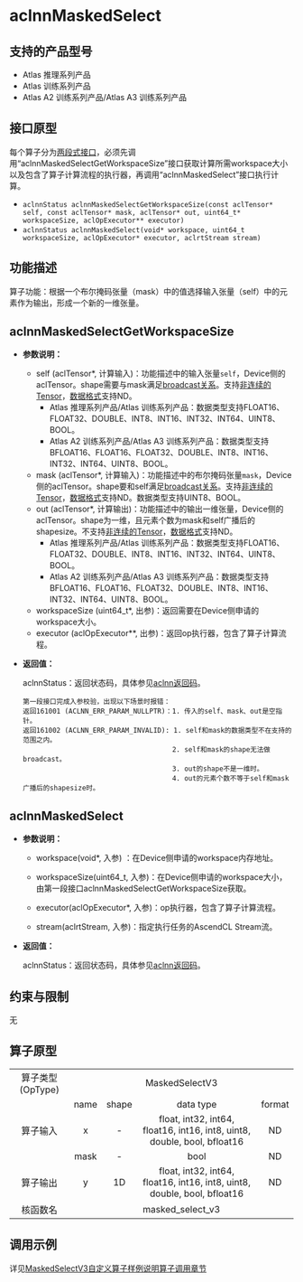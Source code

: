 # aclnnMaskedSelect

## 支持的产品型号
- Atlas 推理系列产品
- Atlas 训练系列产品
- Atlas A2 训练系列产品/Atlas A3 训练系列产品

## 接口原型

每个算子分为[两段式接口](common/两段式接口.md)，必须先调用“aclnnMaskedSelectGetWorkspaceSize”接口获取计算所需workspace大小以及包含了算子计算流程的执行器，再调用“aclnnMaskedSelect”接口执行计算。

- `aclnnStatus aclnnMaskedSelectGetWorkspaceSize(const aclTensor* self, const aclTensor* mask, aclTensor* out, uint64_t* workspaceSize, aclOpExecutor** executor)`
- `aclnnStatus aclnnMaskedSelect(void* workspace, uint64_t workspaceSize, aclOpExecutor* executor, aclrtStream stream)`

## 功能描述

算子功能：根据一个布尔掩码张量（mask）中的值选择输入张量（self）中的元素作为输出，形成一个新的一维张量。

## aclnnMaskedSelectGetWorkspaceSize

- **参数说明：**

  - self (aclTensor*, 计算输入)：功能描述中的输入张量`self`，Device侧的aclTensor。shape需要与mask满足[broadcast关系](common/broadcast关系.md)。支持[非连续的Tensor](common/非连续的Tensor.md)，[数据格式](common/数据格式.md)支持ND。
    - Atlas 推理系列产品/Atlas 训练系列产品：数据类型支持FLOAT16、FLOAT32、DOUBLE、INT8、INT16、INT32、INT64、UINT8、BOOL。
    - Atlas A2 训练系列产品/Atlas A3 训练系列产品：数据类型支持BFLOAT16、FLOAT16、FLOAT32、DOUBLE、INT8、INT16、INT32、INT64、UINT8、BOOL。
  - mask (aclTensor*, 计算输入)：功能描述中的布尔掩码张量`mask`，Device侧的aclTensor。shape要和self满足[broadcast关系](common/broadcast关系.md)。支持[非连续的Tensor](common/非连续的Tensor.md)，[数据格式](common/数据格式.md)支持ND。数据类型支持UINT8、BOOL。
  - out (aclTensor*, 计算输出)：功能描述中的输出一维张量，Device侧的aclTensor。shape为一维，且元素个数为mask和self广播后的shapesize。不支持[非连续的Tensor](common/非连续的Tensor.md)，[数据格式](common/数据格式.md)支持ND。
    - Atlas 推理系列产品/Atlas 训练系列产品：数据类型支持FLOAT16、FLOAT32、DOUBLE、INT8、INT16、INT32、INT64、UINT8、BOOL。
    - Atlas A2 训练系列产品/Atlas A3 训练系列产品：数据类型支持BFLOAT16、FLOAT16、FLOAT32、DOUBLE、INT8、INT16、INT32、INT64、UINT8、BOOL。
  - workspaceSize (uint64_t*, 出参)：返回需要在Device侧申请的workspace大小。
  - executor (aclOpExecutor**, 出参)：返回op执行器，包含了算子计算流程。


- **返回值：**

  aclnnStatus：返回状态码，具体参见[aclnn返回码](common/aclnn返回码.md)。

  ```
  第一段接口完成入参校验，出现以下场景时报错：
  返回161001 (ACLNN_ERR_PARAM_NULLPTR)：1. 传入的self、mask、out是空指针。
  返回161002 (ACLNN_ERR_PARAM_INVALID): 1. self和mask的数据类型不在支持的范围之内。
                                       2. self和mask的shape无法做broadcast。
                                       3. out的shape不是一维时。
                                       4. out的元素个数不等于self和mask广播后的shapesize时。
  ```

## aclnnMaskedSelect

- **参数说明：**

  - workspace(void*, 入参) ：在Device侧申请的workspace内存地址。

  - workspaceSize(uint64_t, 入参)：在Device侧申请的workspace大小，由第一段接口aclnnMaskedSelectGetWorkspaceSize获取。

  - executor(aclOpExecutor*, 入参)：op执行器，包含了算子计算流程。

  - stream(aclrtStream, 入参)：指定执行任务的AscendCL Stream流。

- **返回值：**

  aclnnStatus：返回状态码，具体参见[aclnn返回码](common/aclnn返回码.md)。

## 约束与限制

无

## 算子原型
<table>
<tr><td rowspan="1" align="center">算子类型(OpType)</td><td colspan="4" align="center">MaskedSelectV3</td></tr>
</tr>
<tr><td rowspan="3" align="center">算子输入</td><td align="center">name</td><td align="center">shape</td><td align="center">data type</td><td align="center">format</td></tr>
    <!-- op::DataType::DT_FLOAT,   op::DataType::DT_INT32,  op::DataType::DT_INT64,
    op::DataType::DT_FLOAT16, op::DataType::DT_INT16,  op::DataType::DT_INT8,
    op::DataType::DT_UINT8,   op::DataType::DT_DOUBLE, op::DataType::DT_BOOL, op::DataType::DT_BF1 -->
<tr><td align="center">x</td><td align="center">-</td><td align="center">float, int32, int64, float16, int16, int8, uint8, double, bool, bfloat16</td><td align="center">ND</td></tr>
<tr><td align="center">mask</td><td align="center">-</td><td align="center">bool</td><td align="center">ND</td></tr>
</tr>
</tr>
<tr><td rowspan="1" align="center">算子输出</td><td align="center">y</td><td align="center">1D</td><td align="center">float, int32, int64, float16, int16, int8, uint8, double, bool, bfloat16</td><td align="center">ND</td></tr>
</tr>
<tr><td rowspan="1" align="center">核函数名</td><td colspan="4" align="center">masked_select_v3</td></tr>
</table>

## 调用示例

详见[MaskedSelectV3自定义算子样例说明算子调用章节](../README.md#算子调用)